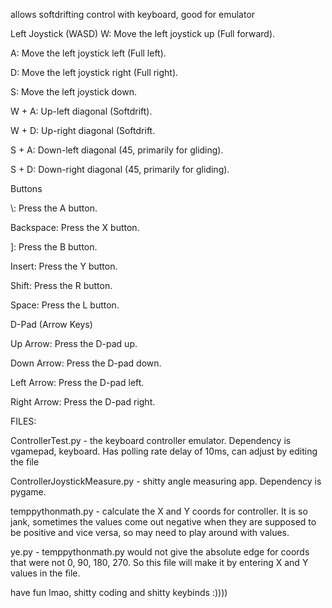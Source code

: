 allows softdrifting control with keyboard, good for emulator

Left Joystick (WASD)
W: Move the left joystick up (Full forward).

A: Move the left joystick left (Full left).

D: Move the left joystick right (Full right).

S: Move the left joystick down.

W + A: Up-left diagonal (Softdrift).

W + D: Up-right diagonal (Softdrift.

S + A: Down-left diagonal (45, primarily for gliding).

S + D: Down-right diagonal (45, primarily for gliding).


Buttons

\\: Press the A button.

Backspace: Press the X button.

]: Press the B button.

Insert: Press the Y button.

Shift: Press the R button.

Space: Press the L button.


D-Pad (Arrow Keys)

Up Arrow: Press the D-pad up.

Down Arrow: Press the D-pad down.

Left Arrow: Press the D-pad left.

Right Arrow: Press the D-pad right.


FILES:

ControllerTest.py - the keyboard controller emulator. Dependency is vgamepad, keyboard. Has polling rate delay of 10ms, can adjust by editing the file

ControllerJoystickMeasure.py - shitty angle measuring app. Dependency is pygame.

temppythonmath.py - calculate the X and Y coords for controller. It is so jank, sometimes the values come out negative when they are supposed to be positive and vice versa, so may need to play around with values.

ye.py - temppythonmath.py would not give the absolute edge for coords that were not 0, 90, 180, 270. So this file will make it by entering X and Y values in the file.


have fun lmao, shitty coding and shitty keybinds :))))
